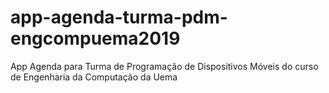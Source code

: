 # app-agenda-turma-pdm-engcompuema2019
App Agenda para Turma de Programação de Dispositivos Móveis do curso de Engenharia da Computação da Uema
